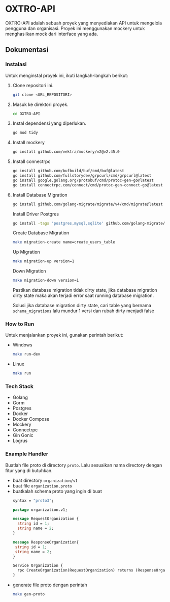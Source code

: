 # OXTRO-API
OXTRO-API adalah sebuah proyek yang menyediakan API untuk mengelola pengguna dan organisasi. Proyek ini menggunakan mockery untuk menghasilkan mock dari interface yang ada.

## Dokumentasi

### Instalasi

Untuk menginstal proyek ini, ikuti langkah-langkah berikut:

1. Clone repositori ini.
   ```bash
   git clone <URL_REPOSITORI>
   ```
2. Masuk ke direktori proyek.
   ```bash
   cd OXTRO-API
   ```
3. Instal dependensi yang diperlukan.
   ```bash
   go mod tidy
   ```
4. Install mockery
   ```bash
   go install github.com/vektra/mockery/v2@v2.45.0
   ```
5. Install connectrpc
   ```bash
   go install github.com/bufbuild/buf/cmd/buf@latest
   go install github.com/fullstorydev/grpcurl/cmd/grpcurl@latest
   go install google.golang.org/protobuf/cmd/protoc-gen-go@latest
   go install connectrpc.com/connect/cmd/protoc-gen-connect-go@latest
   ```
6. Install Database Migration

   ```bash
   go install github.com/golang-migrate/migrate/v4/cmd/migrate@latest
   ```

   Install Driver Postgres

   ```bash
   go install -tags 'postgres,mysql,sqlite' github.com/golang-migrate/migrate/v4/cmd/migrate@latest
   ```

   Create Database Migration

   ```bash
   make migration-create name=create_users_table
   ```

   Up Migration

   ```bash
   make migration-up version=1
   ```

   Down Migration

   ```bash
   make migration-down version=1
   ```

   Pastikan database migration tidak dirty state, jika database migration dirty state maka akan terjadi error saat running database migration.

   Solusi jika database migration dirty state, cari table yang bernama `schema_migrations` lalu mundur 1 versi dan rubah dirty menjadi false

### How to Run

Untuk menjalankan proyek ini, gunakan perintah berikut:

- Windows
  ```bash
  make run-dev
  ```
- Linux
  ```bash
  make run
  ```

### Tech Stack

- Golang
- Gorm
- Postgres
- Docker
- Docker Compose
- Mockery
- Connectrpc
- Gin Gonic
- Logrus

### Example Handler
Buatlah file proto di directory `proto`. Lalu sesuaikan nama directory dengan fitur yang di butuhkan.

- buat directory `organization/v1` 
- buat file `organization.proto`
- buatkalah schema proto yang ingin di buat
  ```proto
  syntax = "proto3";

  package organization.v1;

  message RequestOrganization {
    string id = 1;
    string name = 2;
  }

  message ResponseOrganization{
   string id = 1;
   string name = 2;
  }

  Service Organization {
    rpc CreateOrganization(RequestOrganization) returns (ResponseOrganization);
  }
  ```
- generate file proto dengan perintah
  ```bash
  make gen-proto
  ```